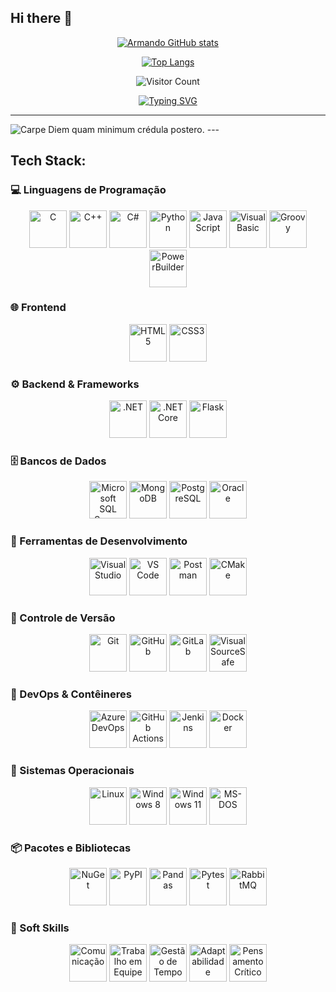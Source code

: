 <!--## 💫 About Me:-->
## Hi there 👋

<p align="center">
  <a href="https://github.com/anuraghazra/github-readme-stats">
    <img src="https://github-readme-stats.vercel.app/api?username=arbgjr" alt="Armando GitHub stats">
  </a>
</p>
<p align="center">
  <a href="https://github.com/anuraghazra/github-readme-stats">
    <img src="https://github-readme-stats.vercel.app/api/top-langs/?username=arbgjr" alt="Top Langs">
  </a>
</p>
<p align="center">
  <img src="https://profile-counter.glitch.me/arbgjr/count.svg" alt="Visitor Count">
</p>
<p align="center">
<a href="https://git.io/typing-svg"><img src="https://readme-typing-svg.demolab.com?font=Press+Start+2P&pause=1000&color=28F719&background=000000&center=true&vCenter=true&width=1100&height=40&lines=A+curious+guy!;35%2B+years+as+a+curious+developer!;From+NATURAL%2FADABAS+to+Vibe+Coding!;When+I+first+got+here%2C+it+was+all+wilderness!;And+we+used+to+clear+it+with+5+1%2F4+inch+floppy+disks!;Always+looking+to+learn+new+things!!!;A+nerd+forged+in+the+80s" alt="Typing SVG" /></a>
</p>

---

<img src="https://readme-typing-svg.demolab.com?font=M+PLUS+Code+Latin&pause=1000&color=000000&background=FFFFFF&center=true&vCenter=true&repeat=false&width=509&height=40&lines=Carpe+Diem+quam+minimum+cr%C3%A9dula+postero." alt="Carpe Diem quam minimum crédula postero." />
---

## Tech Stack:

### 💻 Linguagens de Programação
<p align="center">
  <img src="https://cdn.jsdelivr.net/gh/devicons/devicon/icons/c/c-original.svg" alt="C" height="60" width="60" />
  <img src="https://cdn.jsdelivr.net/gh/devicons/devicon/icons/cplusplus/cplusplus-original.svg" alt="C++" height="60" width="60" />
  <img src="https://cdn.jsdelivr.net/gh/devicons/devicon/icons/csharp/csharp-original.svg" alt="C#" height="60" width="60" />
  <img src="https://cdn.jsdelivr.net/gh/devicons/devicon/icons/python/python-original.svg" alt="Python" height="60" width="60" />
  <img src="https://cdn.jsdelivr.net/gh/devicons/devicon/icons/javascript/javascript-original.svg" alt="JavaScript" height="60" width="60" />
  <img src="https://cdn.jsdelivr.net/gh/devicons/devicon/icons/visualbasic/visualbasic-original.svg" alt="Visual Basic" height="60" width="60" />
  <img src="https://cdn.jsdelivr.net/gh/devicons/devicon/icons/groovy/groovy-original.svg" alt="Groovy" height="60" width="60" />
  <img src="https://upload.wikimedia.org/wikipedia/commons/0/0e/PowerBuilder_logo.svg" alt="PowerBuilder" height="60" width="60" />
</p>

### 🌐 Frontend

<p align="center">
  <img src="https://cdn.jsdelivr.net/gh/devicons/devicon/icons/html5/html5-original.svg" alt="HTML5" height="60" width="60" />
  <img src="https://cdn.jsdelivr.net/gh/devicons/devicon/icons/css3/css3-original.svg" alt="CSS3" height="60" width="60" />
</p>

### ⚙️ Backend & Frameworks

<p align="center">
  <img src="https://cdn.jsdelivr.net/gh/devicons/devicon/icons/dot-net/dot-net-original.svg" alt=".NET" height="60" width="60" />
  <img src="https://cdn.jsdelivr.net/gh/devicons/devicon/icons/dotnetcore/dotnetcore-original.svg" alt=".NET Core" height="60" width="60" />
  <img src="https://cdn.jsdelivr.net/gh/devicons/devicon/icons/flask/flask-original.svg" alt="Flask" height="60" width="60" />
</p>

### 🗄️ Bancos de Dados

<p align="center">
  <img src="https://cdn.jsdelivr.net/gh/devicons/devicon/icons/microsoftsqlserver/microsoftsqlserver-original.svg" alt="Microsoft SQL Server" height="60" width="60" />
  <img src="https://cdn.jsdelivr.net/gh/devicons/devicon/icons/mongodb/mongodb-original.svg" alt="MongoDB" height="60" width="60" />
  <img src="https://cdn.jsdelivr.net/gh/devicons/devicon/icons/postgresql/postgresql-original.svg" alt="PostgreSQL" height="60" width="60" />
  <img src="https://cdn.jsdelivr.net/gh/devicons/devicon/icons/oracle/oracle-original.svg" alt="Oracle" height="60" width="60" />
</p>

### 🧰 Ferramentas de Desenvolvimento

<p align="center">
  <img src="https://cdn.jsdelivr.net/gh/devicons/devicon/icons/visualstudio/visualstudio-original.svg" alt="Visual Studio" height="60" width="60" />
  <img src="https://cdn.jsdelivr.net/gh/devicons/devicon/icons/vscode/vscode-original.svg" alt="VS Code" height="60" width="60" />
  <img src="https://cdn.jsdelivr.net/gh/devicons/devicon/icons/postman/postman-original.svg" alt="Postman" height="60" width="60" />
  <img src="https://cdn.jsdelivr.net/gh/devicons/devicon/icons/cmake/cmake-original.svg" alt="CMake" height="60" width="60" />
</p>

### 🧪 Controle de Versão

<p align="center">
  <img src="https://cdn.jsdelivr.net/gh/devicons/devicon/icons/git/git-original.svg" alt="Git" height="60" width="60" />
  <img src="https://cdn.jsdelivr.net/gh/devicons/devicon/icons/github/github-original.svg" alt="GitHub" height="60" width="60" />
  <img src="https://cdn.jsdelivr.net/gh/devicons/devicon/icons/gitlab/gitlab-original.svg" alt="GitLab" height="60" width="60" />
  <img src="https://upload.wikimedia.org/wikipedia/commons/2/2e/Logo_VSS.svg" alt="Visual SourceSafe" height="60" width="60" />
</p>

### 🐳 DevOps & Contêineres

<p align="center">
  <img src="https://cdn.jsdelivr.net/gh/devicons/devicon/icons/azuredevops/azuredevops-original.svg" alt="Azure DevOps" height="60" width="60" />
  <img src="https://cdn.jsdelivr.net/gh/devicons/devicon/icons/githubactions/githubactions-original.svg" alt="GitHub Actions" height="60" width="60" />
  <img src="https://cdn.jsdelivr.net/gh/devicons/devicon/icons/jenkins/jenkins-original.svg" alt="Jenkins" height="60" width="60" />
  <img src="https://cdn.jsdelivr.net/gh/devicons/devicon/icons/docker/docker-original.svg" alt="Docker" height="60" width="60" />
</p>

### 🐧 Sistemas Operacionais

<p align="center">
  <img src="https://cdn.jsdelivr.net/gh/devicons/devicon/icons/linux/linux-original.svg" alt="Linux" height="60" width="60" />
  <img src="https://cdn.jsdelivr.net/gh/devicons/devicon/icons/windows8/windows8-original.svg" alt="Windows 8" height="60" width="60" />
  <img src="https://cdn.jsdelivr.net/gh/devicons/devicon/icons/windows11/windows11-original.svg" alt="Windows 11" height="60" width="60" />
  <img src="https://cdn.jsdelivr.net/gh/devicons/devicon/icons/msdos/msdos-original.svg" alt="MS-DOS" height="60" width="60" />
</p>

### 📦 Pacotes e Bibliotecas

<p align="center">
  <img src="https://cdn.jsdelivr.net/gh/devicons/devicon/icons/nuget/nuget-original.svg" alt="NuGet" height="60" width="60" />
  <img src="https://cdn.jsdelivr.net/gh/devicons/devicon/icons/pypi/pypi-original.svg" alt="PyPI" height="60" width="60" />
  <img src="https://cdn.jsdelivr.net/gh/devicons/devicon/icons/pandas/pandas-original.svg" alt="Pandas" height="60" width="60" />
  <img src="https://cdn.jsdelivr.net/gh/devicons/devicon/icons/pytest/pytest-original.svg" alt="Pytest" height="60" width="60" />
  <img src="https://cdn.jsdelivr.net/gh/devicons/devicon/icons/rabbitmq/rabbitmq-original.svg" alt="RabbitMQ" height="60" width="60" />
</p>

### 🧠 Soft Skills

<p align="center">
  <!-- Comunicação -->
  <img src="https://img.icons8.com/ios/452/communication.png" alt="Comunicação" height="60" width="60" />

  <!-- Trabalho em Equipe -->
  <img src="https://img.icons8.com/ios/452/teamwork.png" alt="Trabalho em Equipe" height="60" width="60" />

  <!-- Gestão de Tempo -->
  <img src="https://img.icons8.com/ios/452/time.png" alt="Gestão de Tempo" height="60" width="60" />

  <!-- Adaptabilidade -->
  <img src="https://img.icons8.com/ios/452/adjust.png" alt="Adaptabilidade" height="60" width="60" />

  <!-- Pensamento Crítico -->
  <img src="https://img.icons8.com/ios/452/brainstorm.png" alt="Pensamento Crítico" height="60" width="60" />
</p>

<!--
**arbgjr/arbgjr** is a ✨ _special_ ✨ repository because its `README.md` (this file) appears on your GitHub profile.

Here are some ideas to get you started:

- 🔭 I’m currently working on ...
- 🌱 I’m currently learning ...
- 👯 I’m looking to collaborate on ...
- 🤔 I’m looking for help with ...
- 💬 Ask me about ...
- 📫 How to reach me: ...
- 😄 Pronouns: ...
- ⚡ Fun fact: ...
-->
